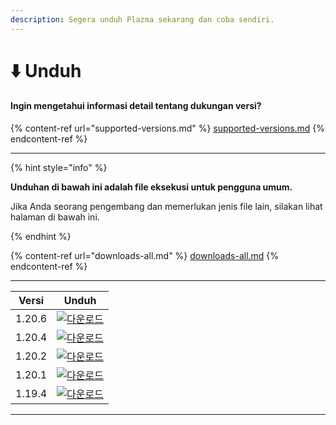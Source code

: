 ```yaml
---
description: Segera unduh Plazma sekarang dan coba sendiri.
---
```


# ⬇️ Unduh

#### Ingin mengetahui informasi detail tentang dukungan versi?

{% content-ref url="supported-versions.md" %}
[supported-versions.md](supported-versions.md)
{% endcontent-ref %}

***

{% hint style="info" %}

**Unduhan di bawah ini adalah file eksekusi untuk pengguna umum.**

Jika Anda seorang pengembang dan memerlukan jenis file lain, silakan lihat halaman di bawah ini.

{% endhint %}

{% content-ref url="downloads-all.md" %}
[downloads-all.md](downloads-all.md)
{% endcontent-ref %}

***

<table data-view="cards">
    <thead>
        <tr>
            <th>Versi</th>
            <th>Unduh</th>
        </tr>
    </thead>
    <tbody>
        <tr>
            <td>1.20.6</td>
            <td><a href="https://dl.plazmamc.org/1.20.6/">
                <img src="https://badge.plazmamc.org/1/다운로드" alt="다운로드">
            </a></td>
        </tr>
        <tr>
            <td>1.20.4</td>
            <td><a href="https://dl.plazmamc.org/1.20.4/1">
 <img src="https://badge.plazmamc.org/2/다운로드" alt="다운로드">
 </a></td>
        </tr>
        <tr>
            <td>1.20.2</td>
            <td><a href="https://dl.plazmamc.org/1.20.2/1">
 <img src="https://badge.plazmamc.org/6/다운로드" alt="다운로드">
 </a></td>
        </tr>
        <tr>
            <td>1.20.1</td>
            <td><a href="https://dl.plazmamc.org/1.20.1/1">
 <img src="https://badge.plazmamc.org/4/다운로드" alt="다운로드">
 </a></td>
        </tr>
        <tr>
            <td>1.19.4</td>
            <td><a href="https://dl.plazmamc.org/1.19.4/1">
 <img src="https://badge.plazmamc.org/4/다운로드" alt="다운로드">
 </a></td>
        </tr>
    </tbody>
</table>

***
